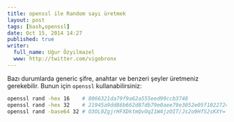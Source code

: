 ```yaml
---
title: openssl ile Random sayı üretmek
layout: post
tags: [bash,openssl]
date: Oct 15, 2014 14:27
published: true
writer:
  full_name: Uğur Özyılmazel
  www: http://twitter.com/vigobronx
---
```


Bazı durumlarda generic şifre, anahtar ve benzeri şeyler üretmeniz gerekebilir.
Bunun için `openssl` kullanabilirsiniz:

```bash
openssl rand -hex 16    # 8066321da79f9a62a555eed99ccb3748
openssl rand -hex 32    # 21945a9dd86b662d87db79e0aee79e3052e05f10227240915cd363d23ae875fd
openssl rand -base64 32 # O3OL0ZgjrHFXDktmQvOqI1W4jzOIT/Js2o9HfS2sKXY=
```